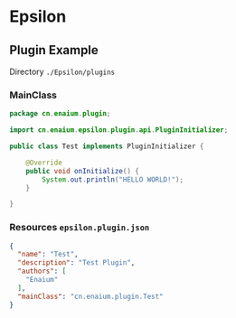 # Epsilon

## Plugin Example

Directory `./Epsilon/plugins`

### MainClass
```java
package cn.enaium.plugin;

import cn.enaium.epsilon.plugin.api.PluginInitializer;

public class Test implements PluginInitializer {

    @Override
    public void onInitialize() {
        System.out.println("HELLO WORLD!");
    }

}
```

### Resources `epsilon.plugin.json`

```json
{
  "name": "Test",
  "description": "Test Plugin",
  "authors": [
    "Enaium"
  ],
  "mainClass": "cn.enaium.plugin.Test"
}
```
